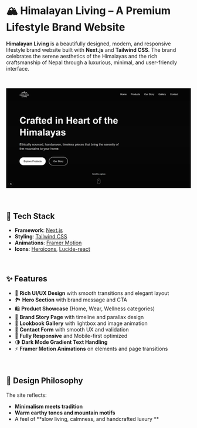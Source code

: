 # 🏔️ Himalayan Living – A Premium Lifestyle Brand Website

**Himalayan Living** is a beautifully designed, modern, and responsive lifestyle brand website built with **Next.js** and **Tailwind CSS**. The brand celebrates the serene aesthetics of the Himalayas and the rich craftsmanship of Nepal through a luxurious, minimal, and user-friendly interface.

<br/>

![Homepage Screenshot](public/images/screenshot.png)


<br/>

## 🧱 Tech Stack

- **Framework**: [Next.js](https://nextjs.org/)
- **Styling**: [Tailwind CSS](https://tailwindcss.com/)
- **Animations**: [Framer Motion](https://www.framer.com/motion/)
- **Icons**: [Heroicons](https://heroicons.com/), [Lucide-react](https://lucide.dev/)


<br/>

## ✨ Features

- 🎨 **Rich UI/UX Design** with smooth transitions and elegant layout
- 🏞️ **Hero Section** with brand message and CTA
- 🛍️ **Product Showcase** (Home, Wear, Wellness categories)
- 📖 **Brand Story Page** with timeline and parallax design
- 📸 **Lookbook Gallery** with lightbox and image animation
- 💬 **Contact Form** with smooth UX and validation
- 📱 **Fully Responsive** and Mobile-first optimized
- 🌗 **Dark Mode Gradient Text Handling**
- ⚡ **Framer Motion Animations** on elements and page transitions
 
<br/>

## 🎯 Design Philosophy 

The site reflects:
- **Minimalism meets tradition**
- **Warm earthy tones and mountain motifs**
- A feel of **slow living, calmness, and handcrafted luxury **


